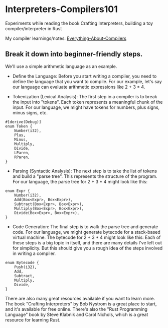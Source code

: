 # Interpreters-Compilers101
Experiments while reading the book Crafting Interpreters, building a toy compiler/interpreter in Rust

My compiler learnings/notes: [Everything-About-Compilers](https://nixpienotes.notion.site/Everything-About-Compilers-8561aeae66384a60902961e422035f81?pvs=74)

##  Break it down into beginner-friendly steps.
 
We'll use a simple arithmetic language as an example.

- Define the Language: Before you start writing a compiler, you need to define the language that you want to compile. For our example, let's say our language can evaluate arithmetic expressions like 2 + 3 * 4.

- Tokenization (Lexical Analysis): The first step in a compiler is to break the input into "tokens". Each token represents a meaningful chunk of the input. For our language, we might have tokens for numbers, plus signs, minus signs, etc.
```
#[derive(Debug)]
enum Token {
    Number(i32),
    Plus,
    Minus,
    Multiply,
    Divide,
    LParen,
    RParen,
}
```

- Parsing (Syntactic Analysis): The next step is to take the list of tokens and build a "parse tree". This represents the structure of the program. For our language, the parse tree for 2 + 3 * 4 might look like this:

```
enum Expr {
    Number(i32),
    Add(Box<Expr>, Box<Expr>),
    Subtract(Box<Expr>, Box<Expr>),
    Multiply(Box<Expr>, Box<Expr>),
    Divide(Box<Expr>, Box<Expr>),
}
```

- Code Generation: The final step is to walk the parse tree and generate code. For our language, we might generate bytecode for a stack-based virtual machine. The bytecode for 2 + 3 * 4 might look like this:
Each of these steps is a big topic in itself, and there are many details I've left out for simplicity. But this should give you a rough idea of the steps involved in writing a compiler.

```
enum Bytecode {
    Push(i32),
    Add,
    Subtract,
    Multiply,
    Divide,
}

```
There are also many great resources available if you want to learn more. The book "Crafting Interpreters" by Bob Nystrom is a great place to start, and it's available for free online. There's also the "Rust Programming Language" book by Steve Klabnik and Carol Nichols, which is a great resource for learning Rust.

